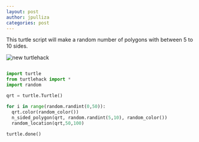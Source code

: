 ```yaml
---
layout: post
author: jpulliza
categories: post 
---
```


This turtle script will make a random number of polygons with between 5 to 10 sides.

![new turtlehack](https://dl.dropboxusercontent.com/u/4614624/new_turtle.jpg)

```python

import turtle
from turtlehack import *
import random

qrt = turtle.Turtle()

for i in range(random.randint(0,50)):
  qrt.color(random_color())
  n_sided_polygon(qrt, random.randint(5,10), random_color())
  random_location(qrt,50,100)
  
turtle.done()

```


